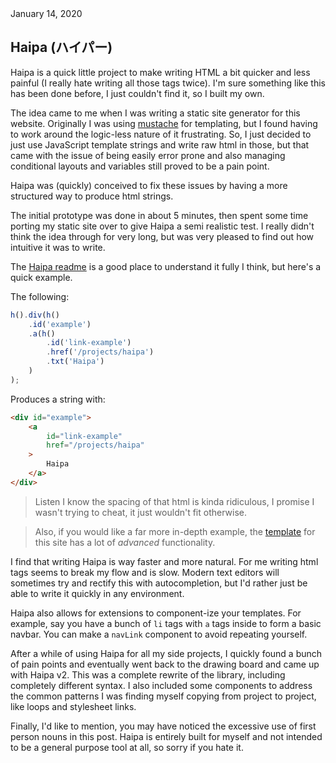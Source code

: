 <div class="postTitle">
    <date>January 14, 2020</date>
    <h2>Haipa (ハイパー)</h2>
    <div></div>
</div>

Haipa is a quick little project to make writing HTML a bit quicker and less painful (I really hate writing all those tags twice). I'm sure something like this has been done before, I just couldn't find it, so I built my own.

The idea came to me when I was writing a static site generator for this website.  Originally I was using [mustache](https://mustache.github.io/) for templating, but I found having to work around the logic-less nature of it frustrating.  So, I just decided to just use JavaScript template strings and write raw html in those, but that came with the issue of being easily error prone and also managing conditional layouts and variables still proved to be a pain point.  

Haipa was (quickly) conceived to fix these issues by having a more structured way to produce html strings. 

The initial prototype was done in about 5 minutes, then spent some time porting my static site over to give Haipa a semi realistic test.  I really didn't think the idea through for very long, but was very pleased to find out how intuitive it was to write.

The [Haipa readme](https://github.com/matteron/Haipa) is a good place to understand it fully I think, but here's a quick example.

The following:
```javascript
h().div(h()
    .id('example')
    .a(h()
        .id('link-example')
        .href('/projects/haipa')
        .txt('Haipa')
    )
);
```

Produces a string with:
```html
<div id="example">
    <a
        id="link-example"
        href="/projects/haipa"
    >
        Haipa
    </a>
</div>
```

> Listen I know the spacing of that html is kinda ridiculous, I promise I wasn't trying to cheat, it just wouldn't fit otherwise.  

> Also, if you would like a far more in-depth example, the [template](https://github.com/matteron/mattia.id/blob/master/src/templating/template.js) for this site has a lot of *advanced* functionality.

I find that writing Haipa is way faster and more natural.  For me writing html tags seems to break my flow and is slow.  Modern text editors will sometimes try and rectify this with autocompletion, but I'd rather just be able to write it quickly in any environment.

Haipa also allows for extensions to component-ize your templates.  For example, say you have a bunch of `li` tags with `a` tags inside to form a basic navbar.  You can make a `navLink` component to avoid repeating yourself.

After a while of using Haipa for all my side projects, I quickly found a bunch of pain points and eventually went back to the drawing board and came up with Haipa v2.  This was a complete rewrite of the library, including completely different syntax.  I also included some components to address the common patterns I was finding myself copying from project to project, like loops and stylesheet links.

Finally, I'd like to mention, you may have noticed the excessive use of first person nouns in this post.  Haipa is entirely built for myself and not intended to be a general purpose tool at all, so sorry if you hate it.

